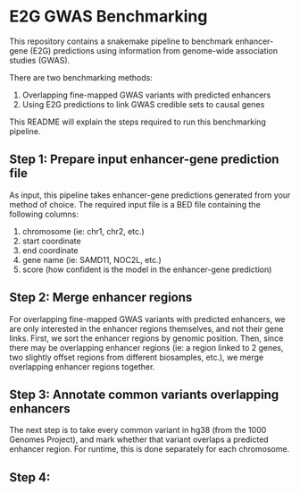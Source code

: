 # E2G GWAS Benchmarking

This repository contains a snakemake pipeline to benchmark enhancer-gene (E2G) predictions using information from genome-wide association studies (GWAS).

There are two benchmarking methods:
1. Overlapping fine-mapped GWAS variants with predicted enhancers
2. Using E2G predictions to link GWAS credible sets to causal genes

This README will explain the steps required to run this benchmarking pipeline.

## Step 1: Prepare input enhancer-gene prediction file

As input, this pipeline takes enhancer-gene predictions generated from your method of choice. The required input file is a BED file containing the following columns: 
1. chromosome (ie: chr1, chr2, etc.)
2. start coordinate
3. end coordinate
4. gene name (ie: SAMD11, NOC2L, etc.)
5. score (how confident is the model in the enhancer-gene prediction)

## Step 2: Merge enhancer regions

For overlapping fine-mapped GWAS variants with predicted enhancers, we are only interested in the enhancer regions themselves, and not their gene links.
First, we sort the enhancer regions by genomic position. Then, since there may be overlapping enhancer regions (ie: a region linked to 2 genes, two slightly 
offset regions from different biosamples, etc.), we merge overlapping enhancer regions together.

## Step 3: Annotate common variants overlapping enhancers

The next step is to take every common variant in hg38 (from the 1000 Genomes Project), and mark whether that variant overlaps a predicted enhancer region.
For runtime, this is done separately for each chromosome.

## Step 4: 



